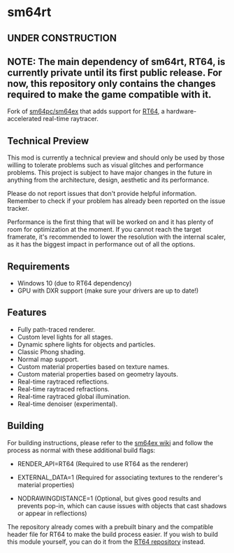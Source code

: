 # sm64rt

## UNDER CONSTRUCTION

## NOTE: The main dependency of sm64rt, RT64, is currently private until its first public release. For now, this repository only contains the changes required to make the game compatible with it.

Fork of [sm64pc/sm64ex](https://github.com/sm64pc/sm64ex) that adds support for [RT64](https://github.com/DarioSamo/RT64), a hardware-accelerated real-time raytracer.

## Technical Preview

This mod is currently a technical preview and should only be used by those willing to tolerate problems such as visual glitches and performance problems. This project is subject to have major changes in the future in anything from the architecture, design, aesthetic and its performance.

Please do not report issues that don't provide helpful information. Remember to check if your problem has already been reported on the issue tracker.

Performance is the first thing that will be worked on and it has plenty of room for optimization at the moment. If you cannot reach the target framerate, it's recommended to lower the resolution with the internal scaler, as it has the biggest impact in performance out of all the options.

## Requirements
* Windows 10 (due to RT64 dependency)
* GPU with DXR support (make sure your drivers are up to date!)

## Features
* Fully path-traced renderer.
* Custom level lights for all stages.
* Dynamic sphere lights for objects and particles.
* Classic Phong shading.
* Normal map support.
* Custom material properties based on texture names.
* Custom material properties based on geometry layouts.
* Real-time raytraced reflections.
* Real-time raytraced refractions.
* Real-time raytraced global illumination.
* Real-time denoiser (experimental).

## Building
For building instructions, please refer to the [sm64ex wiki](https://github.com/sm64pc/sm64ex/wiki) and follow the process as normal with these additional build flags:

* RENDER_API=RT64 (Required to use RT64 as the renderer)

* EXTERNAL_DATA=1 (Required for associating textures to the renderer's material properties)

* NODRAWINGDISTANCE=1 (Optional, but gives good results and prevents pop-in, which can cause issues with objects that cast shadows or appear in reflections)

The repository already comes with a prebuilt binary and the compatible header file for RT64 to make the build process easier. If you wish to build this module yourself, you can do it from the [RT64 repository](https://github.com/DarioSamo/RT64) instead.
